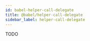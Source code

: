 ```yaml
---
id: babel-helper-call-delegate
title: @babel/helper-call-delegate
sidebar_label: helper-call-delegate
---
```


TODO

